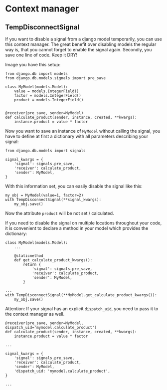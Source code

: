 # Context manager

## TempDisconnectSignal

If you want to disable a signal from a django model temporarily, you can use this context manager. The great benefit
over disabling models the regular way is, that you cannot forget to enable the signal again. Secondly, you save one
line of code. Keep it DRY!

Image you have this setup:

````
from django.db import models
from django.db.models.signals import pre_save

class MyModel(models.Model):
    value = models.IntegerField()
    factor = models.IntegerField()
    product = models.IntegerField()


@receiver(pre_save, sender=MyModel)
def calculate_product(sender, instance, created, **kwargs):
    instance.product = value * factor
````

Now you want to save an instance of ``MyModel`` without calling the signal, you have to define at first a dictionary
with all parameters describing your signal:

````
from django.db.models import signals

signal_kwargs = {
    'signal': signals.pre_save,
    'receiver': calculate_product,
    'sender': MyModel,
}
````

With this information set, you can easily disable the signal like this:

````
my_obj = MyModel(value=1, factor=2)
with TempDisconnectSignal(**signal_kwargs):
    my_obj.save()
````

Now the attribute ``product`` will be not set / calculated.

If you need to disable the signal on multiple locations throughout your code, it is convenient to declare a method in
your model which provides the dictionary:


````
class MyModel(models.Model):
    ...

    @staticmethod
    def get_calculate_product_kwargs():
        return {
            'signal': signals.pre_save,
            'receiver': calculate_product,
            'sender': MyModel,
        }

...
with TempDisconnectSignal(**MyModel.get_calculate_product_kwargs()):
    my_obj.save()

````

Attention: If your signal has an explicit ``dispatch_uid``, you need to pass it to the context manager as well.

````
@receiver(pre_save, sender=MyModel, dispatch_uid='mymodel.calculate_product')
def calculate_product(sender, instance, created, **kwargs):
    instance.product = value * factor

...

signal_kwargs = {
    'signal': signals.pre_save,
    'receiver': calculate_product,
    'sender': MyModel,
    'dispatch_uid: 'mymodel.calculate_product',
}

...
````
